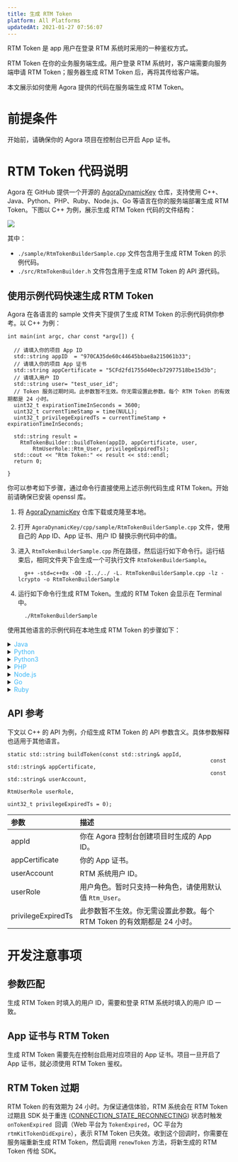 ```yaml
---
title: 生成 RTM Token
platform: All Platforms
updatedAt: 2021-01-27 07:56:07
---
```

RTM Token 是 app 用户在登录 RTM 系统时采用的一种鉴权方式。

RTM Token 在你的业务服务端生成。用户登录 RTM 系统时，客户端需要向服务端申请 RTM Token；服务器生成 RTM Token 后，再将其传给客户端。

本文展示如何使用 Agora 提供的代码在服务端生成 RTM Token。

# 前提条件

开始前，请确保你的 Agora 项目在控制台已开启 App 证书。

# RTM Token 代码说明

Agora 在 GitHub 提供一个开源的 [AgoraDynamicKey](https://github.com/AgoraIO/Tools/tree/master/DynamicKey/AgoraDynamicKey) 仓库，支持使用 C++、Java、Python、PHP、Ruby、Node.js、Go 等语言在你的服务端部署生成 RTM Token。下图以 C++ 为例，展示生成 RTM Token 代码的文件结构：

![](https://web-cdn.agora.io/docs-files/1602234153464)

其中：

- `./sample/RtmTokenBuilderSample.cpp` 文件包含用于生成 RTM Token 的示例代码。
- `./src/RtmTokenBuilder.h` 文件包含用于生成 RTM Token 的 API 源代码。

## 使用示例代码快速生成 RTM Token

Agora 在各语言的 sample 文件夹下提供了生成 RTM Token 的示例代码供你参考。以 C++ 为例：

```
int main(int argc, char const *argv[]) {
 
  // 请填入你的项目 App ID
  std::string appID  = "970CA35de60c44645bbae8a215061b33";
  // 请填入你的项目 App 证书
  std::string appCertificate = "5CFd2fd1755d40ecb72977518be15d3b";
  // 请填入用户 ID
  std::string user= "test_user_id";
  // Token 服务过期时间。此参数暂不生效。你无需设置此参数。每个 RTM Token 的有效期都是 24 小时。
  uint32_t expirationTimeInSeconds = 3600;
  uint32_t currentTimeStamp = time(NULL);
  uint32_t privilegeExpiredTs = currentTimeStamp + expirationTimeInSeconds;
 
  std::string result =
    RtmTokenBuilder::buildToken(appID, appCertificate, user,
        RtmUserRole::Rtm_User, privilegeExpiredTs);
  std::cout << "Rtm Token:" << result << std::endl;
  return 0;
 
}
```

你可以参考如下步骤，通过命令行直接使用上述示例代码生成 RTM Token。开始前请确保已安装 openssl 库。

1. 将 [AgoraDynamicKey](https://github.com/AgoraIO/Tools/tree/master/DynamicKey/AgoraDynamicKey) 仓库下载或克隆至本地。

2. 打开 `AgoraDynamicKey/cpp/sample/RtmTokenBuilderSample.cpp` 文件，使用自己的 App ID、App 证书、用户 ID 替换示例代码中的值。

3. 进入 `RtmTokenBuilderSample.cpp` 所在路径，然后运行如下命令行。运行结束后，相同文件夹下会生成一个可执行文件 `RtmTokenBuilderSample`。

   ```shell
	 g++ -std=c++0x -O0 -I../../ -L. RtmTokenBuilderSample.cpp -lz -lcrypto -o RtmTokenBuilderSample
	 ```

4. 运行如下命令行生成 RTM Token。生成的 RTM Token 会显示在 Terminal 中。

   ```shell
	 ./RtmTokenBuilderSample
	 ```

使用其他语言的示例代码在本地生成 RTM Token 的步骤如下：

 <details>
	<summary><font color="#3ab7f8">Java</font></summary>
开始前确保已安装 Java IDE。
	<ol>
		<li>将 <a href="https://github.com/AgoraIO/Tools/tree/master/DynamicKey/AgoraDynamicKey">AgoraDynamicKey</a> 仓库下载或克隆至本地。</li>
		<li>在你的 Java IDE 中打开 <code>AgoraDynamicKey/java</code> 文件。</li>
		<li>打开 <code>AgoraDynamicKey/java/src/io/agora/sample/RtmTokenBuilderSample.java</code> 文件。使用自己的 App ID、App 证书、用户 ID 替换示例代码中的值。</li>
		<li>在你的 Java IDE 中运行项目。生成的 RTM Token 会显示在 IDE 中。</li>
	</ol>
</details>


<details>
	<summary><font color="#3ab7f8">Python</font></summary>
开始前请确保已安装 Python 2，且运行环境为 Python 2。你可以运行如下命令行查询当前 Python 版本。
<pre><code>Python -V</code></pre>
	<ol>
		<li>将 <a href="https://github.com/AgoraIO/Tools/tree/master/DynamicKey/AgoraDynamicKey">AgoraDynamicKey</a> 仓库下载或克隆至本地。</li>
		<li>打开 <code>AgoraDynamicKey/python/sample/RtmTokenBuilderSample.py</code> 文件。使用自己的 App ID、App 证书、用户 ID 替换示例代码中的值。</li>
		<li>进入 <code>RtmTokenBuilderSample.py</code> 所在路径，然后运行如下命令行生成 RTM Token。 生成的 RTM Token 会显示在 Terminal 中。
			<pre><code>python RtmTokenBuilderSample.py</code></pre>
		</li>
	</ol>
</details>

<details>
	<summary><font color="#3ab7f8">Python3</font></summary>
开始前请确保已安装 Python 3，且运行环境为 Python 3。你可以运行如下命令行查询当前 Python 版本。
<pre><code>Python -V</code></pre>
	<ol>
		<li>将 <a href="https://github.com/AgoraIO/Tools/tree/master/DynamicKey/AgoraDynamicKey">AgoraDynamicKey</a> 仓库下载或克隆至本地。</li>
		<li>打开 <code>AgoraDynamicKey/python/sample/RtmTokenBuilderSample.py</code> 文件。使用自己的 App ID、App 证书、用户 ID 替换示例代码中的值。</li>
		<li>进入 <code>RtcTokenBuilderSample.py</code> 所在路径，然后运行如下命令行生成 RTM Token。 生成的 RTM Token 会显示在 Terminal 中。
			<pre><code>python RtmTokenBuilderSample.py</code></pre>
		</li>
	</ol>
</details>

<details>
	<summary><font color="#3ab7f8">PHP</font></summary>
开始前请确保已安装最新版本的 PHP。
	<ol>
		<li>将 <a href="https://github.com/AgoraIO/Tools/tree/master/DynamicKey/AgoraDynamicKey">AgoraDynamicKey</a> 仓库下载或克隆至本地。</li>
		<li>打开 <code>AgoraDynamicKey/sample/RtmTokenBuilderSample.php</code> 文件。使用自己的 App ID、App 证书、用户 ID 替换示例代码中的值。</li>
		<li>进入 <code>RtmTokenBuilderSample.php</code> 所在路径，然后运行如下命令行生成 RTM Token。 生成的 RTM Token 会显示在 Terminal 中。
			<pre><code>php RtmTokenBuilderSample.php</code></pre>
		</li>
	</ol>
</details>

<details>
	<summary><font color="#3ab7f8">Node.js</font></summary>
开始前请确保已安装最新版本的 Node.js LTS 版本。
	<ol>
		<li>运行如下命令行安装 Node.js 依赖。
			<pre><code>npm install</code></pre>
		</li>
		<li>将 <a href="https://github.com/AgoraIO/Tools/tree/master/DynamicKey/AgoraDynamicKey">AgoraDynamicKey</a> 仓库下载或克隆至本地。</li>
		<li>打开 <code>AgoraDynamicKey/nodejs/sample/RtmTokenBuilderSample.js</code> 文件。使用自己的 App ID、App 证书、用户 ID 替换示例代码中的值。</li>
		<li>进入 <code>RtmTokenBuilderSample.js</code> 所在路径，然后运行如下命令行生成 RTM Token。 生成的 RTM Token 会显示在 Terminal 中。
			<pre><code>node RtmTokenBuilderSample.js</code></pre>
		</li>
	</ol>
</details>

<details>
	<summary><font color="#3ab7f8">Go</font></summary>
开始前请确保已安装最新版本的 Golang。
	<ol>
		<li>将 <a href="https://github.com/AgoraIO/Tools/tree/master/DynamicKey/AgoraDynamicKey">AgoraDynamicKey</a> 仓库下载或克隆至本地。</li>
		<li>打开 <code>AgoraDynamicKey/go/sample/RtcTokenBuilder/sample.go</code> 文件。使用自己的 App ID、App 证书、用户 ID 替换示例代码中的值。</li>
		<li>进入 <code>sample.go</code> 所在路径，然后运行如下命令行。 运行结束后，相同文件夹下会生成一个可执行文件 <code>RtmTokenBuilder</code>。
			<pre><code>go build</code></pre>
		</li>
		<li>运行如下命令行生成 Token。生成的 Token 会显示在 Terminal 中。
			<pre><code>./RtmTokenBuilder</code></pre>
		</li>
	</ol>
</details>

<details>
	<summary><font color="#3ab7f8">Ruby</font></summary>
开始前请确保已安装 Ruby v1.9 及以上。你可以通过如下命令行查询当前的 Ruby 版本。
	<pre><code>ruby -version</code></pre>
	<ol>
		<li>将 <a href="https://github.com/AgoraIO/Tools/tree/master/DynamicKey/AgoraDynamicKey">AgoraDynamicKey</a> 仓库下载或克隆至本地。</li>
		<li>打开 <code>AgoraDynamicKey/ruby/sample/rtm_token_builder_sample.rb</code> 文件。使用自己的 App ID、App 证书、用户 ID 替换示例代码中的值。</li>
		<li>进入 <code>rtm_token_builder_sample.rb</code> 所在路径，然后运行如下命令行生成 Token。生成的 Token 会显示在 Terminal 中。
			<pre><code>ruby rtm_token_builder_sample.rb</code></pre>
		</li>
	</ol>
</details>

## API 参考

下文以 C++ 的 API 为例，介绍生成 RTM Token 的 API 参数含义。具体参数解释也适用于其他语言。

```
static std::string buildToken(const std::string& appId,
																const std::string& appCertificate,
																const std::string& userAccount,
																RtmUserRole userRole,
																uint32_t privilegeExpiredTs = 0);
```

| 参数               | 描述                                                         |
| :----------------- | :----------------------------------------------------------- |
| appId              | 你在 Agora 控制台创建项目时生成的 App ID。                   |
| appCertificate     | 你的 App 证书。                                              |
| userAccount        | RTM 系统用户 ID。                                            |
| userRole           | 用户角色。暂时只支持一种角色，请使用默认值 `Rtm_User`。      |
| privilegeExpiredTs | 此参数暂不生效。你无需设置此参数。每个 RTM Token 的有效期都是 24 小时。 |

# 开发注意事项

## 参数匹配

生成 RTM Token 时填入的用户 ID，需要和登录 RTM 系统时填入的用户 ID 一致。

## App 证书与 RTM Token

生成 RTM Token 需要先在控制台启用对应项目的 App 证书。项目一旦开启了 App 证书，就必须使用 RTM Token 鉴权。

## RTM Token 过期

RTM Token 的有效期为 24 小时。为保证通信体验，RTM 系统会在 RTM Token 过期且 SDK 处于重连 ([CONNECTION_STATE_RECONNECTING](https://docs.agora.io/cn/Real-time-Messaging/reconnecting_android?platform=Android)) 状态时触发 `onTokenExpired `回调（Web 平台为 `TokenExpired`，OC 平台为 `rtmKitTokenDidExpire`），表示 RTM Token 已失效。收到这个回调时，你需要在服务端重新生成 RTM Token，然后调用 `renewToken` 方法，将新生成的 RTM Token 传给 SDK。